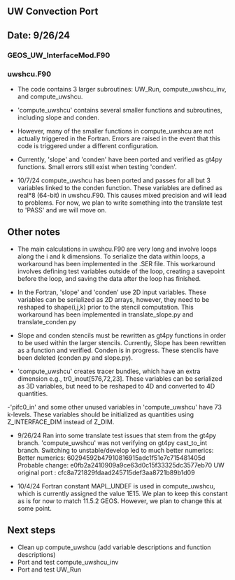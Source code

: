 ## UW Convection Port
## Date: 9/26/24

### GEOS_UW_InterfaceMod.F90
### uwshcu.F90
- The code contains 3 larger subroutines: UW_Run, compute_uwshcu_inv, and compute_uwshcu.

- 'compute_uwshcu' contains several smaller functions and subroutines, including slope and conden. 

- However, many of the smaller functions in compute_uwshcu are not actually triggered in the Fortran. Errors are raised in the event that this code is triggered under a different configuration. 

- Currently, 'slope' and 'conden' have been ported and verified as gt4py functions. Small errors still exist when testing 'conden'.

- 10/7/24 compute_uwshcu has been ported and passes for all but 3 variables linked to the conden function. These variables are defined as real*8 (64-bit) in uwshcu.F90. This causes mixed precision and will lead to problems. For now, we plan to write something into the translate test to 'PASS' and we will move on.

## Other notes
- The main calculations in uwshcu.F90 are very long and involve loops along the i and k dimensions. To serialize the data within loops, a workaround has been implemented in the .SER file. This workaround involves defining test variables outside of the loop, creating a savepoint before the loop, and saving the data after the loop has finished.

- In the Fortran, 'slope' and 'conden' use 2D input variables. These variables can be serialized as 2D arrays, however, they need to be reshaped to shape(i,j,k) prior to the stencil computation. This workaround has been implemented in translate_slope.py and translate_conden.py

- Slope and conden stencils must be rewritten as gt4py functions in order to be used within the larger stencils. Currently, Slope has been rewritten as a function and verified. Conden is in progress. These stencils have been deleted (conden.py and slope.py).

- 'compute_uwshcu' creates tracer bundles, which have an extra dimension e.g., tr0_inout[576,72,23]. These variables can be serialized as 3D variables, but need to be reshaped to 4D and converted to 4D quantities.

-'pifc0_in' and some other unused variables in 'compute_uwshcu' have 73 k-levels. These variables should be initialized as quantities using Z_INTERFACE_DIM instead of Z_DIM.

- 9/26/24 Ran into some translate test issues that stem from the gt4py branch. 'compute_uwshcu' was not verifying on gt4py cast_to_int branch. Switching to unstable/develop led to much better numerics: 
Better numerics: 60294592b47910816915adc1f51e7c715481405d
Probable change: e0fb2a2410909a9ce63d0c15f33325dc3577eb70
UW original port : cfc8a721829fdaad245715def3aa8721b89b1d09

- 10/4/24 Fortran constant MAPL_UNDEF is used in compute_uwshcu, which is currently assigned the value 1E15. We plan to keep this constant as is for now to match 11.5.2 GEOS. However, we plan to change this at some point.


## Next steps
- Clean up compute_uwshcu (add variable descriptions and function descriptions)
- Port and test compute_uwshcu_inv
- Port and test UW_Run

